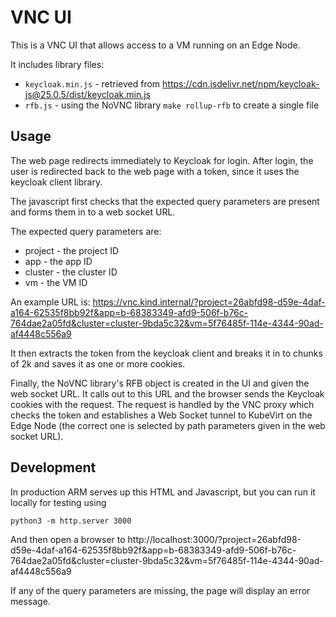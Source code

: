 <!---
  SPDX-FileCopyrightText: (C) 2025 Intel Corporation
  SPDX-License-Identifier: Apache-2.0
-->

# VNC UI

This is a VNC UI that allows access to a VM running on an Edge Node.

It includes library files:

- `keycloak.min.js` - retrieved from https://cdn.jsdelivr.net/npm/keycloak-js@25.0.5/dist/keycloak.min.js
- `rfb.js` - using the NoVNC library `make rollup-rfb` to create a single file

## Usage

The web page redirects immediately to Keycloak for login.  After login, the user is redirected
back to the web page with a token, since it uses the keycloak client library.

The javascript first checks that the expected query parameters are present and forms them in to
a web socket URL.

The expected query parameters are:

- project - the project ID
- app - the app ID
- cluster - the cluster ID
- vm - the VM ID

An example URL is:
https://vnc.kind.internal/?project=26abfd98-d59e-4daf-a164-62535f8bb92f&app=b-68383349-afd9-506f-b76c-764dae2a05fd&cluster=cluster-9bda5c32&vm=5f76485f-114e-4344-90ad-af4448c556a9


It then extracts the token from the keycloak client and breaks it in to chunks of 2k and saves it as
one or more cookies.

Finally, the NoVNC library's RFB object is created in the UI and given the web socket URL. It calls
out to this URL and the browser sends the Keycloak cookies with the request. The request is handled
by the VNC proxy which checks the token and establishes a Web Socket tunnel to KubeVirt on the
Edge Node (the correct one is selected by path parameters given in the web socket URL).


## Development

In production ARM serves up this HTML and Javascript, but you can run it locally for testing using

```shell
python3 -m http.server 3000
```

And then open a browser to
http://localhost:3000/?project=26abfd98-d59e-4daf-a164-62535f8bb92f&app=b-68383349-afd9-506f-b76c-764dae2a05fd&cluster=cluster-9bda5c32&vm=5f76485f-114e-4344-90ad-af4448c556a9

If any of the query parameters are missing, the page will display an error message.